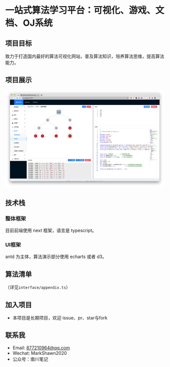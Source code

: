 # 一站式算法学习平台：可视化、游戏、文档、OJ系统

## 项目目标
致力于打造国内最好的算法可视化网站，普及算法知识，培养算法思维，提高算法能力。

## 项目展示
![网站截图](./public/算法可视化截图.jpg)

## 技术栈
### 整体框架
目前前端使用 next 框架，语言是 typescript。

### UI框架
antd 为主体，算法演示部分使用 echarts 或者 d3。


## 算法清单

（详见`interface/appendix.ts`）

## 加入项目
- 本项目是长期项目，欢迎 issue、pr、star与fork

## 联系我
- Email: 877210964@qq.com
- Wechat: MarkShawn2020
- 公众号：南川笔记

